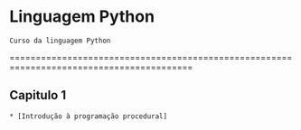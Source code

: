 # Linguagem Python
    Curso da linguagem Python
=========================================================================================
## Capitulo 1
<!--ts-->
    * [Introdução à programação procedural]
<!--te-->
